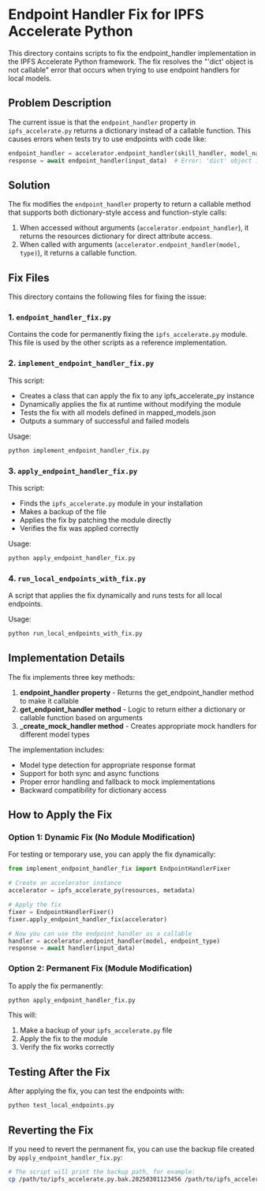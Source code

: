 # Endpoint Handler Fix for IPFS Accelerate Python

This directory contains scripts to fix the endpoint_handler implementation in the IPFS Accelerate Python framework. The fix resolves the "'dict' object is not callable" error that occurs when trying to use endpoint handlers for local models.

## Problem Description

The current issue is that the `endpoint_handler` property in `ipfs_accelerate.py` returns a dictionary instead of a callable function. This causes errors when tests try to use endpoints with code like:

```python
endpoint_handler = accelerator.endpoint_handler(skill_handler, model_name, "cpu:0")
response = await endpoint_handler(input_data)  # Error: 'dict' object is not callable
```

## Solution

The fix modifies the `endpoint_handler` property to return a callable method that supports both dictionary-style access and function-style calls:

1. When accessed without arguments (`accelerator.endpoint_handler`), it returns the resources dictionary for direct attribute access.
2. When called with arguments (`accelerator.endpoint_handler(model, type)`), it returns a callable function.

## Fix Files

This directory contains the following files for fixing the issue:

### 1. `endpoint_handler_fix.py`

Contains the code for permanently fixing the `ipfs_accelerate.py` module. This file is used by the other scripts as a reference implementation.

### 2. `implement_endpoint_handler_fix.py`

This script:
- Creates a class that can apply the fix to any ipfs_accelerate_py instance
- Dynamically applies the fix at runtime without modifying the module
- Tests the fix with all models defined in mapped_models.json
- Outputs a summary of successful and failed models

Usage:
```bash
python implement_endpoint_handler_fix.py
```

### 3. `apply_endpoint_handler_fix.py`

This script:
- Finds the `ipfs_accelerate.py` module in your installation
- Makes a backup of the file
- Applies the fix by patching the module directly
- Verifies the fix was applied correctly

Usage:
```bash
python apply_endpoint_handler_fix.py
```

### 4. `run_local_endpoints_with_fix.py`

A script that applies the fix dynamically and runs tests for all local endpoints.

Usage:
```bash
python run_local_endpoints_with_fix.py
```

## Implementation Details

The fix implements three key methods:

1. **endpoint_handler property** - Returns the get_endpoint_handler method to make it callable
2. **get_endpoint_handler method** - Logic to return either a dictionary or callable function based on arguments
3. **_create_mock_handler method** - Creates appropriate mock handlers for different model types

The implementation includes:
- Model type detection for appropriate response format
- Support for both sync and async functions
- Proper error handling and fallback to mock implementations
- Backward compatibility for dictionary access

## How to Apply the Fix

### Option 1: Dynamic Fix (No Module Modification)

For testing or temporary use, you can apply the fix dynamically:

```python
from implement_endpoint_handler_fix import EndpointHandlerFixer

# Create an accelerator instance
accelerator = ipfs_accelerate_py(resources, metadata)

# Apply the fix
fixer = EndpointHandlerFixer()
fixer.apply_endpoint_handler_fix(accelerator)

# Now you can use the endpoint_handler as a callable
handler = accelerator.endpoint_handler(model, endpoint_type)
response = await handler(input_data)
```

### Option 2: Permanent Fix (Module Modification)

To apply the fix permanently:

```bash
python apply_endpoint_handler_fix.py
```

This will:
1. Make a backup of your `ipfs_accelerate.py` file
2. Apply the fix to the module
3. Verify the fix works correctly

## Testing After the Fix

After applying the fix, you can test the endpoints with:

```bash
python test_local_endpoints.py
```

## Reverting the Fix

If you need to revert the permanent fix, you can use the backup file created by `apply_endpoint_handler_fix.py`:

```bash
# The script will print the backup path, for example:
cp /path/to/ipfs_accelerate.py.bak.20250301123456 /path/to/ipfs_accelerate.py
```